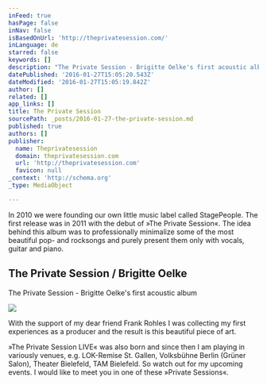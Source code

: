 ```yaml
---
inFeed: true
hasPage: false
inNav: false
isBasedOnUrl: 'http://theprivatesession.com/'
inLanguage: de
starred: false
keywords: []
description: "The Private Session - Brigitte Oelke's first acoustic album"
datePublished: '2016-01-27T15:05:20.543Z'
dateModified: '2016-01-27T15:05:19.842Z'
author: []
related: []
app_links: []
title: The Private Session
sourcePath: _posts/2016-01-27-the-private-session.md
published: true
authors: []
publisher:
  name: Theprivatesession
  domain: theprivatesession.com
  url: 'http://theprivatesession.com'
  favicon: null
_context: 'http://schema.org'
_type: MediaObject

---
```

In 2010 we were founding our own little music label called StagePeople. The first release was in 2011 with the debut of »The Private Session«. The idea behind this album was to professionally minimalize some of the most beautiful pop- and rocksongs and purely present them only with vocals, guitar and piano. 

<article style=""><h1>The Private Session / Brigitte Oelke</h1><p>The Private Session - Brigitte Oelke's first acoustic album</p><img src="http://theprivatesession.com/files/stacks_image_924.jpg" /></article>

With the support of my dear friend Frank Rohles I was collecting my first experiences as a producer and the result is this beautiful piece of art.

»The Private Session LIVE« was also born and since then I am playing in variously venues, e.g. LOK-Remise St. Gallen, Volksbühne Berlin (Grüner Salon), Theater Bielefeld, TAM Bielefeld. So watch out for my upcoming events. I would like to meet you in one of these »Private Sessions«.